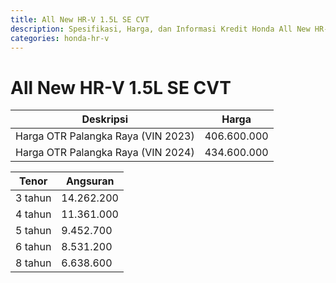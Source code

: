 ```yaml
---
title: All New HR-V 1.5L SE CVT
description: Spesifikasi, Harga, dan Informasi Kredit Honda All New HR-V 1.5L SE CVT
categories: honda-hr-v
---
```

# All New HR-V 1.5L SE CVT

| Deskripsi | Harga |
| --- | --- |
| Harga OTR Palangka Raya (VIN 2023) | 406.600.000 |
| Harga OTR Palangka Raya (VIN 2024) | 434.600.000 |

| Tenor | Angsuran |
| --- | --- |
| 3 tahun | 14.262.200 |
| 4 tahun | 11.361.000 |
| 5 tahun | 9.452.700 |
| 6 tahun | 8.531.200 |
| 8 tahun | 6.638.600 |

